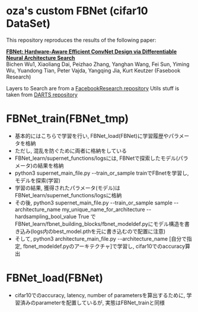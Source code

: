 # **oza's custom FBNet (cifar10 DataSet)**

This repository reproduces the results of the following paper:

[**FBNet: Hardware-Aware Efficient ConvNet Design via Differentiable Neural Architecture Search**](https://arxiv.org/pdf/1812.03443.pdf)  
Bichen Wu1, Xiaoliang Dai, Peizhao Zhang, Yanghan Wang, Fei Sun, Yiming Wu, Yuandong Tian, Peter Vajda, Yangqing Jia, Kurt Keutzer (Fasebook Research)

Layers to Search are from a [FacebookResearch repository](https://github.com/facebookresearch/maskrcnn-benchmark/tree/master/maskrcnn_benchmark/modeling/backbone)
Utils stuff is taken from [DARTS repository](https://github.com/quark0/darts/blob/master/cnn/utils.py)

# FBNet_train(FBNet_tmp)

* 基本的にはこちらで学習を行い, FBNet_load(FBNet)に学習履歴やパラメータを格納
* ただし, 混乱を防ぐために両者に格納をしている
* FBNet_learn/supernet_functions/logsには, FBNetで探索したモデル(パラメータ)の結果を格納
* python3 supernet_main_file.py --train_or_sample trainでFBnetを学習し, モデルを探索(学習)
* 学習の結果, 獲得されたパラメータ(モデル)はFBNet_learn/supernet_functions/logsに格納
* その後, python3 supernet_main_file.py --train_or_sample sample --architecture_name my_unique_name_for_architecture --hardsampling_bool_value True でFBNet_learn/fbnet_building_blocks/fbnet_modeldef.pyにモデル構造を書き込み(logs内のbest_model.pthを元に書き込むので配置に注意)
* そして, python3 architecture_main_file.py --architecture_name [自分で指定, fbnet_modeldef.pyのアーキテクチャ]で学習し, cifar10でのaccuracy算出


# FBNet_load(FBNet)
* cifar10でのaccuracy, latency, number of parametersを算出するために, 学習済みのparameterを配置しているが, 実態はFBNet_trainと同様






